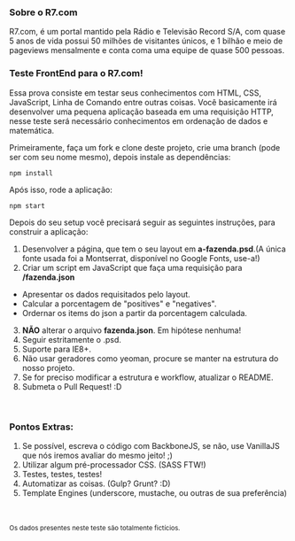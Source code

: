 ### Sobre o R7.com
R7.com, é um portal mantido pela Rádio e Televisão Record S/A, com quase
5 anos de vida possui 50 milhões de visitantes únicos, e 1 bilhão e meio
de pageviews mensalmente e conta coma uma equipe de quase 500 pessoas.


### Teste FrontEnd para o R7.com!
Essa prova consiste em testar seus conhecimentos com HTML, CSS,
JavaScript, Linha de Comando entre outras coisas.
Você basicamente irá desenvolver uma pequena aplicação baseada em uma
requisição HTTP, nesse teste será necessário conhecimentos em ordenação
de dados e matemática.



Primeiramente, faça um fork e clone deste projeto, crie uma branch (pode ser com seu nome mesmo), depois instale as
dependências:

    npm install

Após isso, rode a aplicação:

    npm start

Depois do seu setup você precisará seguir as seguintes instruções, para
construir a aplicação:

1. Desenvolver a página, que tem o seu layout em **a-fazenda.psd**.(A
   única fonte usada foi a Montserrat, disponível no Google Fonts,
use-a!)
2. Criar um script em JavaScript que faça uma requisição para **/fazenda.json**
  * Apresentar os dados requisitados pelo layout.
  * Calcular a porcentagem de "positives" e "negatives".
  * Ordernar os items do json a partir da porcentagem calculada.
3.  **NÃO** alterar o arquivo **fazenda.json**. Em hipótese nenhuma!
4. Seguir estritamente o .psd.
5. Suporte para IE8+.
6. Não usar geradores como yeoman, procure se manter na estrutura do nosso projeto.
7. Se for preciso modificar a estrutura e workflow, atualizar o README.
8. Submeta o Pull Request! :D

<br>

### Pontos Extras:
1. Se possível, escreva o código com BackboneJS, se não, use VanillaJS que nós iremos avaliar do mesmo jeito! ;)
2. Utilizar algum pré-processador CSS. (SASS FTW!)
3. Testes, testes, testes!
4. Automatizar as coisas. (Gulp? Grunt? :D)
5. Template Engines (underscore, mustache, ou outras de sua preferência)



<br><br><sub>Os dados presentes neste teste são totalmente fictícios.</sub>
